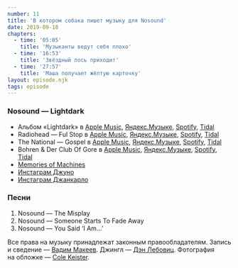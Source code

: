 ```yaml
---
number: 11
title: 'В котором собака пишет музыку для Nosound'
date: 2019-09-18
chapters:
  - time: '05:05'
    title: 'Музыканты ведут себя плохо'
  - time: '16:53'
    title: 'Звёздный лось приходит'
  - time: '27:57'
    title: 'Маша получает жёлтую карточку'
layout: episode.njk
tags: episode
---
```


### Nosound — Lightdark

- Альбом «Lightdark» в
  [Apple Music](https://music.apple.com/album/287999694),
  [Яндекс.Музыке](https://music.yandex.ru/album/137043),
  [Spotify](https://open.spotify.com/album/6TBniemq1ELLAgn4FF2uez),
  [Tidal](https://tidal.com/browse/album/2611074)
- Radiohead — Ful Stop в
  [Apple Music](https://music.apple.com/album/1111577743?i=1111577976),
  [Яндекс.Музыке](https://music.yandex.ru/album/3487314/track/29044892),
  [Spotify](https://open.spotify.com/track/4CzTgOmc3Sdm4EgKQWzjQl),
  [Tidal](https://tidal.com/browse/track/60215414)
- The National — Gospel в
  [Apple Music](https://music.apple.com/album/220311706?i=220316612),
  [Яндекс.Музыке](https://music.yandex.ru/album/718954/track/6687203),
  [Spotify](https://open.spotify.com/track/4AFPPswU1ffqbfW2ahIoMw),
  [Tidal](https://tidal.com/browse/track/2205339)
- Bohren & Der Club Of Gore в
  [Apple Music](https://music.apple.com/artist/104531618),
  [Яндекс.Музыке](https://music.yandex.ru/artist/2657325),
  [Spotify](https://open.spotify.com/artist/4VpWzXVUAR2YyQuWQpNGAf),
  [Tidal](https://tidal.com/browse/artist/3558122)
- [Memories of Machines](https://www.memoriesofmachines.com/)
- [Инстаграм Джуно](https://www.instagram.com/junothedoggess/)
- [Инстаграм Джанкарло](https://www.instagram.com/giancarloerra/)

### Песни

1. Nosound — The Misplay
2. Nosound — Someone Starts To Fade Away
3. Nosound — You Said ‘I Am…’

Все права на музыку принадлежат законным правообладателям. Запись и сведение — [Вадим Макеев](https://twitter.com/pepelsbey). Джингл — [Дэн Лебовиц](https://www.youtube.com/channel/UC38A5qHrlc_Zgua7vL4b96w). Фотография на обложке — [Cole Keister](https://unsplash.com/photos/SG4fPCsywj4).
